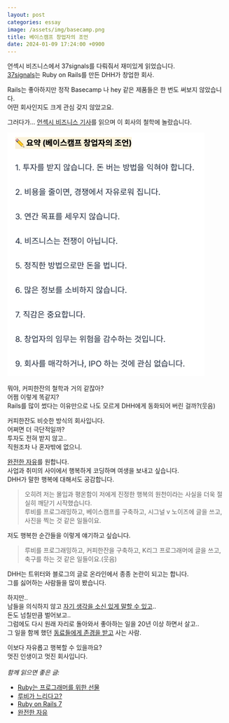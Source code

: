```yaml
---
layout: post
categories: essay
image: /assets/img/basecamp.png
title: 베이스캠프 창업자의 조언
date: 2024-01-09 17:24:00 +0900
---
```


언섹시 비즈니스에서 37signals를 다뤄줘서 재미있게 읽었습니다.  
[37signals](https://37signals.com/)는 Ruby on Rails를 만든 DHH가 창업한 회사.

Rails는 좋아하지만 정작 Basecamp 나 hey 같은 제품들은 한 번도 써보지 않았습니다.  
어떤 회사인지도 크게 관심 갖지 않았고요.

그러다가...  [언섹시 비즈니스 기사](https://maily.so/unsexybusinesskr/posts/99ae998a)를 읽으며 이 회사의 철학에 놀랐습니다.

![37signals 창업자의 조언](/assets/img/basecamp.png)  

뭐야, 커피한잔의 철학과 거의 같잖아?  
어쩜 이렇게 똑같지?  
Rails를 많이 썼다는 이유만으로 나도 모르게 DHH에게 동화되어 버린 걸까?(웃음)

커피한잔도 비슷한 방식의 회사입니다.  
어쩌면 더 극단적일까?  
투자도 전혀 받지 않고..  
직원조차 나 혼자밖에 없으니.  

[완전한 자유](/essay/2024/01/12/freedom-completed.html)를 원합니다.  
사업과 취미의 사이에서 행복하게 코딩하며 여생을 보내고 싶습니다.  
DHH가 말한 행복에 대해서도 공감합니다.
> 오히려 저는 몰입과 평온함이 저에게 진정한 행복의 원천이라는 사실을 더욱 절실히 깨닫기 시작했습니다.  
> 루비를 프로그래밍하고, 베이스캠프를 구축하고, 시그널 v 노이즈에 글을 쓰고, 사진을 찍는 것 같은 일들이요.

저도 행복한 순간들을 이렇게 얘기하고 싶습니다.
> 루비를 프로그래밍하고, 커피한잔을 구축하고, K리그 프로그래머에 글을 쓰고, 축구를 하는 것 같은 일들이요.(웃음)

DHH는 트위터와 블로그의 글로 온라인에서 종종 논란이 되고는 합니다.  
그를 싫어하는 사람들을 많이 봤습니다.

하지만..  
남들을 의식하지 않고 [자기 생각을 소신 있게 말할 수 있고](https://youtu.be/HDKUEXBF3B4?si=TWO_3pi6L1PJeM-a&t=747)..  
돈도 넘칠만큼 벌어보고..  
그럼에도 다시 원래 자리로 돌아와서 좋아하는 일을 20년 이상 하면서 살고..  
그 일을 함께 했던 [동료들에게 존경을 받고](https://youtu.be/HDKUEXBF3B4?si=XvD99VoDhjVCSpVk&t=2398) 사는 사람.

이보다 자유롭고 행복할 수 있을까요?  
멋진 인생이고 멋진 회사입니다.
<br>
<br>
*함께 읽으면 좋은 글:*
* [Ruby는 프로그래머를 위한 선물](/essay/2022/02/18/ruby.html)
* [루비가 느리다고?](/essay/2023/01/04/dont-say-ruby-is-slow.html)
* [Ruby on Rails 7](/essay/2021/12/17/ruby-on-rails-7.html)
* [완전한 자유](/essay/2024/01/12/freedom-completed.html)